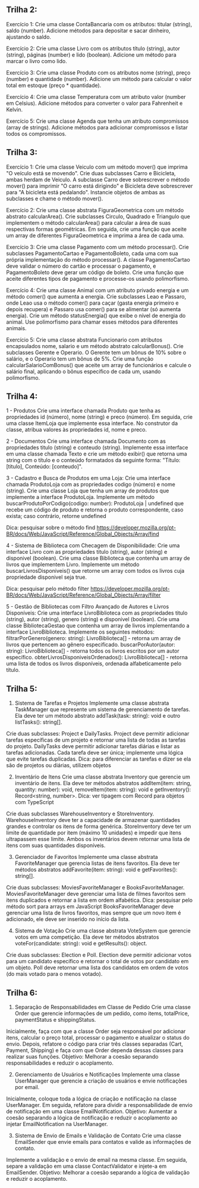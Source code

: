 ## Trilha 2:

Exercício 1: 
Crie uma classe ContaBancaria com os atributos: titular (string), saldo (number). Adicione métodos para depositar e sacar dinheiro, ajustando o saldo.

Exercício 2: 
Crie uma classe Livro com os atributos título (string), autor (string), páginas (number) e lido (boolean). Adicione um método para marcar o livro como lido.

Exercício 3: 
Crie uma classe Produto com os atributos nome (string), preço (number) e quantidade (number). Adicione um método para calcular o valor total em estoque (preço * quantidade).

Exercício 4: 
Crie uma classe Temperatura com um atributo valor (number em Celsius). Adicione métodos para converter o valor para Fahrenheit e Kelvin.

Exercício 5: 
Crie uma classe Agenda que tenha um atributo compromissos (array de strings). Adicione métodos para adicionar compromissos e listar todos os compromissos.

## Trilha 3:

Exercício 1: 
Crie uma classe Veiculo com um método mover() que imprima "O veículo está se movendo". Crie duas subclasses Carro e Bicicleta, ambas herdam de Veiculo. A subclasse Carro deve sobrescrever o método mover() para imprimir "O carro está dirigindo" e Bicicleta deve sobrescrever para "A bicicleta está pedalando". Instancie objetos de ambas as subclasses e chame o método mover().

Exercício 2:
Crie uma classe abstrata FiguraGeometrica com um método abstrato calcularArea(). Crie subclasses Circulo, Quadrado e Triangulo que implementem o método calcularArea() para calcular a área de suas respectivas formas geométricas. Em seguida, crie uma função que aceite um array de diferentes FiguraGeometrica e imprima a área de cada uma.

Exercício 3:
Crie uma classe Pagamento com um método processar(). Crie subclasses PagamentoCartao e PagamentoBoleto, cada uma com sua própria implementação do método processar(). A classe PagamentoCartao deve validar o número do cartão e processar o pagamento, e PagamentoBoleto deve gerar um código de boleto. Crie uma função que aceite diferentes tipos de pagamento e processe-os usando polimorfismo.

Exercício 4:
Crie uma classe Animal com um atributo privado energia e um método comer() que aumenta a energia. Crie subclasses Leao e Passaro, onde Leao usa o método comer() para caçar (gasta energia primeiro e depois recupera) e Passaro usa comer() para se alimentar (só aumenta energia). Crie um método statusEnergia() que exibe o nível de energia do animal. Use polimorfismo para chamar esses métodos para diferentes animais.

Exercício 5:
Crie uma classe abstrata Funcionario com atributos encapsulados nome, salario e um método abstrato calcularBonus(). Crie subclasses Gerente e Operario. O Gerente tem um bônus de 10% sobre o salário, e o Operario tem um bônus de 5%. Crie uma função calcularSalarioComBonus() que aceite um array de funcionários e calcule o salário final, aplicando o bônus específico de cada um, usando polimorfismo.


## Trilha 4:

1 - Produtos
Crie uma interface chamada Produto que tenha as propriedades id (número), nome (string) e preco (número).
Em seguida, crie uma classe ItemLoja que implemente essa interface.
No construtor da classe, atribua valores às propriedades id, nome e preco.

2 - Documentos
Crie uma interface chamada Documento com as propriedades titulo (string) e conteudo (string).
Implemente essa interface em uma classe chamada Texto e crie um método exibir() que retorna uma string com o título e o conteúdo formatados da seguinte forma: "Título: [titulo], Conteúdo: [conteudo]".

3 - Cadastro e Busca de Produtos em uma Loja:
Crie uma interface chamada ProdutoLoja com as propriedades codigo (número) e nome (string).
Crie uma classe Loja que tenha um array de produtos que implemente a interface ProdutoLoja.
Implemente um método buscarProdutoPorCodigo(codigo: number): ProdutoLoja | undefined que recebe um código de produto e retorna o produto correspondente, caso exista; caso contrário, retorne undefined

Dica: pesquisar sobre o método find https://developer.mozilla.org/pt-BR/docs/Web/JavaScript/Reference/Global_Objects/Array/find

4 - Sistema de Biblioteca com Checagem de Disponibilidade:
Crie uma interface Livro com as propriedades titulo (string), autor (string) e disponivel (boolean).
Crie uma classe Biblioteca que contenha um array de livros que implementem Livro.
Implemente um método buscarLivrosDisponiveis() que retorne um array com todos os livros cuja propriedade disponivel seja true. 

Dica: pesquisar pelo método filter https://developer.mozilla.org/pt-BR/docs/Web/JavaScript/Reference/Global_Objects/Array/filter

5 - Gestão de Bibliotecas com Filtro Avançado de Autores e Livros Disponíveis:
Crie uma interface LivroBiblioteca com as propriedades titulo (string), autor (string), genero (string) e disponivel (boolean).
Crie uma classe BibliotecaGestao que contenha um array de livros implementando a interface LivroBiblioteca.
Implemente os seguintes métodos:
filtrarPorGenero(genero: string): LivroBiblioteca[] - retorna um array de livros que pertencem ao gênero especificado.
buscarPorAutor(autor: string): LivroBiblioteca[] - retorna todos os livros escritos por um autor específico.
obterLivrosDisponiveisOrdenados(): LivroBiblioteca[] - retorna uma lista de todos os livros disponíveis, ordenada alfabeticamente pelo título.

## Trilha 5:

1. Sistema de Tarefas e Projetos
Implemente uma classe abstrata TaskManager que represente um sistema de gerenciamento de tarefas. Ela deve ter um método abstrato addTask(task: string): void e outro listTasks(): string[].

Crie duas subclasses: Project e DailyTasks.
Project deve permitir adicionar tarefas específicas de um projeto e retornar uma lista de todas as tarefas do projeto.
DailyTasks deve permitir adicionar tarefas diárias e listar as tarefas adicionadas.
Cada tarefa deve ser única; implemente uma lógica que evite tarefas duplicadas.
Dica: para diferenciar as tarefas e dizer se ela são de projetos ou diárias, utilizem objetos

2. Inventário de Itens
Crie uma classe abstrata Inventory que gerencie um inventário de itens. Ela deve ter métodos abstratos addItem(item: string, quantity: number): void, removeItem(item: string): void e getInventory(): Record<string, number>. Dica: ver tipagem com Record para objetos com TypeScript

Crie duas subclasses WarehouseInventory e StoreInventory.
WarehouseInventory deve ter a capacidade de armazenar quantidades grandes e controlar os itens de forma genérica.
StoreInventory deve ter um limite de quantidade por item (máximo 10 unidades) e impedir que itens ultrapassem esse limite.
Ambos os inventários devem retornar uma lista de itens com suas quantidades disponíveis.

3. Gerenciador de Favoritos
Implemente uma classe abstrata FavoriteManager que gerencia listas de itens favoritos. Ela deve ter métodos abstratos addFavorite(item: string): void e getFavorites(): string[].

Crie duas subclasses: MoviesFavoriteManager e BooksFavoriteManager.
MoviesFavoriteManager deve gerenciar uma lista de filmes favoritos sem itens duplicados e retornar a lista em ordem alfabética. Dica: pesquisar pelo método sort para arrays em JavaScript
BooksFavoriteManager deve gerenciar uma lista de livros favoritos, mas sempre que um novo item é adicionado, ele deve ser inserido no início da lista. 

4. Sistema de Votação
Crie uma classe abstrata VoteSystem que gerencie votos em uma competição. Ela deve ter métodos abstratos voteFor(candidate: string): void e getResults(): object.

Crie duas subclasses: Election e Poll.
Election deve permitir adicionar votos para um candidato específico e retornar o total de votos por candidato em um objeto.
Poll deve retornar uma lista dos candidatos em ordem de votos (do mais votado para o menos votado).

## Trilha 6:

1. Separação de Responsabilidades em Classe de Pedido
Crie uma classe Order que gerencie informações de um pedido, como items, totalPrice, paymentStatus e shippingStatus.

Inicialmente, faça com que a classe Order seja responsável por adicionar itens, calcular o preço total, processar o pagamento e atualizar o status do envio.
Depois, refatore o código para criar três classes separadas (Cart, Payment, Shipping) e faça com que Order dependa dessas classes para realizar suas funções.
Objetivo: Melhorar a coesão separando responsabilidades e reduzir o acoplamento.

2. Gerenciamento de Usuários e Notificações
Implemente uma classe UserManager que gerencie a criação de usuários e envie notificações por email.

Inicialmente, coloque toda a lógica de criação e notificação na classe UserManager.
Em seguida, refatore para dividir a responsabilidade de envio de notificação em uma classe EmailNotification.
Objetivo: Aumentar a coesão separando a lógica de notificação e reduzir o acoplamento ao injetar EmailNotification na UserManager.

3. Sistema de Envio de Emails e Validação de Contato
Crie uma classe EmailSender que envie emails para contatos e valide as informações de contato.

Implemente a validação e o envio de email na mesma classe.
Em seguida, separe a validação em uma classe ContactValidator e injete-a em EmailSender.
Objetivo: Melhorar a coesão separando a lógica de validação e reduzir o acoplamento.